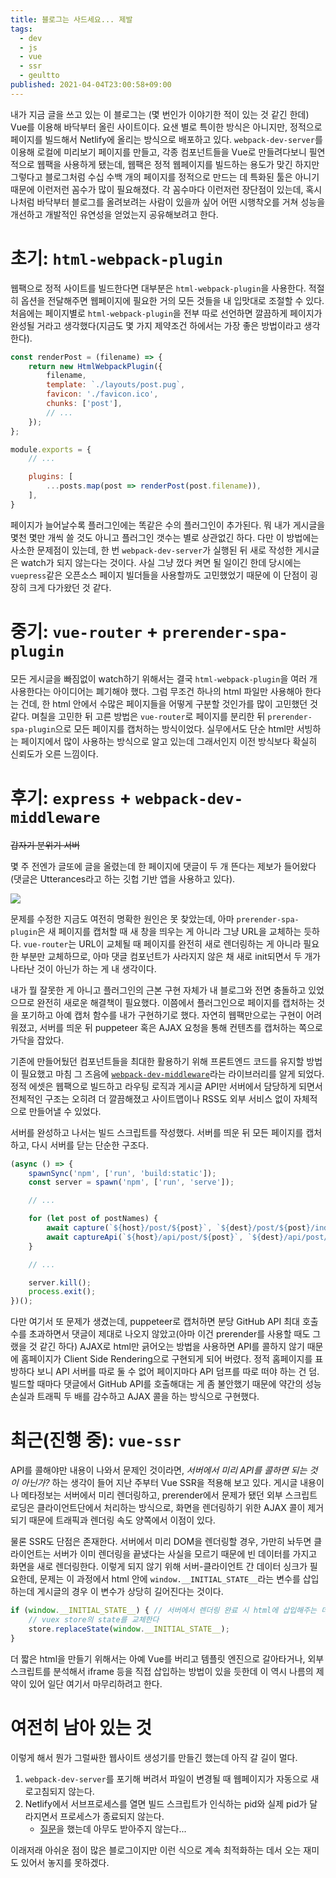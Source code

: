 ```yaml
---
title: 블로그는 사드세요... 제발
tags:
  - dev
  - js
  - vue
  - ssr
  - geultto
published: 2021-04-04T23:00:58+09:00
---
```


내가 지금 글을 쓰고 있는 이 블로그는 (몇 번인가 이야기한 적이 있는 것 같긴 한데) Vue를 이용해 바닥부터 올린 사이트이다. 요샌 별로 특이한 방식은 아니지만, 정적으로 페이지를 빌드해서 Netlify에 올리는 방식으로 배포하고 있다. `webpack-dev-server`를 이용해 로컬에 미리보기 페이지를 만들고, 각종 컴포넌트들을 Vue로 만들려다보니 필연적으로 웹팩을 사용하게 됐는데, 웹팩은 정적 웹페이지를 빌드하는 용도가 맞긴 하지만 그렇다고 블로그처럼 수십 수백 개의 페이지를 정적으로 만드는 데 특화된 툴은 아니기 때문에 이런저런 꼼수가 많이 필요해졌다. 각 꼼수마다 이런저런 장단점이 있는데, 혹시 나처럼 바닥부터 블로그를 올려보려는 사람이 있을까 싶어 어떤 시행착오를 거쳐 성능을 개선하고 개발적인 유연성을 얻었는지 공유해보려고 한다.

# 초기: `html-webpack-plugin`

웹팩으로 정적 사이트를 빌드한다면 대부분은 `html-webpack-plugin`을 사용한다. 적절히 옵션을 전달해주면 웹페이지에 필요한 거의 모든 것들을 내 입맛대로 조절할 수 있다. 처음에는 페이지별로 `html-webpack-plugin`을 전부 따로 선언하면 깔끔하게 페이지가 완성될 거라고 생각했다(지금도 몇 가지 제약조건 하에서는 가장 좋은 방법이라고 생각한다).

```js
const renderPost = (filename) => {
    return new HtmlWebpackPlugin({
        filename,
        template: `./layouts/post.pug`,
        favicon: './favicon.ico',
        chunks: ['post'],
		// ...
    });
};

module.exports = {
	// ...

	plugins: [
		...posts.map(post => renderPost(post.filename)),
	],
}
```

페이지가 늘어날수록 플러그인에는 똑같은 수의 플러그인이 추가된다. 뭐 내가 게시글을 몇천 몇만 개씩 쓸 것도 아니고 플러그인 갯수는 별로 상관없긴 하다. 다만 이 방법에는 사소한 문제점이 있는데, 한 번 `webpack-dev-server`가 실행된 뒤 새로 작성한 게시글은 watch가 되지 않는다는 것이다. 사실 그냥 껐다 켜면 될 일이긴 한데 당시에는 `vuepress`같은 오픈소스 페이지 빌더들을 사용할까도 고민했었기 때문에 이 단점이 굉장히 크게 다가왔던 것 같다.

# 중기: `vue-router` + `prerender-spa-plugin`

모든 게시글을 빠짐없이 watch하기 위해서는 결국 `html-webpack-plugin`을 여러 개 사용한다는 아이디어는 폐기해야 했다. 그럼 무조건 하나의 html 파일만 사용해아 한다는 건데, 한 html 안에서 수많은 페이지들을 어떻게 구분할 것인가를 많이 고민했던 것 같다. 며칠을 고민한 뒤 고른 방법은 `vue-router`로 페이지를 분리한 뒤 `prerender-spa-plugin`으로 모든 페이지를 캡처하는 방식이었다. 실무에서도 단순 html만 서빙하는 페이지에서 많이 사용하는 방식으로 알고 있는데 그래서인지 이전 방식보다 확실히 신뢰도가 오른 느낌이다.

# 후기: `express` + `webpack-dev-middleware`

~~갑자기 분위기 서버~~

몇 주 전엔가 글또에 글을 올렸는데 한 페이지에 댓글이 두 개 뜬다는 제보가 들어왔다(댓글은 Utterances라고 하는 깃헙 기반 앱을 사용하고 있다).

![](./assets/comment-error.png)

문제를 수정한 지금도 여전히 명확한 원인은 못 찾았는데, 아마 `prerender-spa-plugin`은 새 페이지를 캡처할 때 새 창을 띄우는 게 아니라 그냥 URL을 교체하는 듯하다. `vue-router`는 URL이 교체될 때 페이지를 완전히 새로 렌더링하는 게 아니라 필요한 부분만 교체하므로, 아마 댓글 컴포넌트가 사라지지 않은 채 새로 init되면서 두 개가 나타난 것이 아닌가 하는 게 내 생각이다.

내가 뭘 잘못한 게 아니고 플러그인의 근본 구현 자체가 내 블로그와 전면 충돌하고 있었으므로 완전히 새로운 해결책이 필요했다. 이쯤에서 플러그인으로 페이지를 캡처하는 것을 포기하고 아예 캡처 함수를 내가 구현하기로 했다. 자연히 웹팩만으로는 구현이 어려워졌고, 서버를 띄운 뒤 puppeteer 혹은 AJAX 요청을 통해 컨텐츠를 캡처하는 쪽으로 가닥을 잡았다.

기존에 만들어뒀던 컴포넌트들을 최대한 활용하기 위해 프론트엔드 코드를 유지할 방법이 필요했고 마침 그 즈음에 [`webpack-dev-middleware`](https://jeonghwan-kim.github.io/dev/2020/07/18/webpack-dev-middleware.html)라는 라이브러리를 알게 되었다. 정적 에셋은 웹팩으로 빌드하고 라우팅 로직과 게시글 API만 서버에서 담당하게 되면서 전체적인 구조는 오히려 더 깔끔해졌고 사이트맵이나 RSS도 외부 서비스 없이 자체적으로 만들어낼 수 있었다.

서버를 완성하고 나서는 빌드 스크립트를 작성했다. 서버를 띄운 뒤 모든 페이지를 캡처하고, 다시 서버를 닫는 단순한 구조다.

```js
(async () => {
	spawnSync('npm', ['run', 'build:static']);
	const server = spawn('npm', ['run', 'serve']);

	// ...

	for (let post of postNames) {
		await capture(`${host}/post/${post}`, `${dest}/post/${post}/index.html`);
		await captureApi(`${host}/api/post/${post}`, `${dest}/api/post/${post}.json`);
	}

	// ...

	server.kill();
	process.exit();
})();
```

다만 여기서 또 문제가 생겼는데, puppeteer로 캡처하면 분당 GitHub API 최대 호출수를 초과하면서 댓글이 제대로 나오지 않았고(아마 이건 prerender를 사용할 때도 그랬을 것 같긴 하다) AJAX로 html만 긁어오는 방법을 사용하면 API를 콜하지 않기 때문에 홈페이지가 Client Side Rendering으로 구현되게 되어 버렸다. 정적 홈페이지를 표방하다 보니 API 서버를 따로 둘 수 없어 페이지마다 API 덤프를 따로 떠야 하는 건 덤. 빌드할 때마다 댓글에서 GitHub API를 호출해대는 게 좀 불안했기 때문에 약간의 성능 손실과 트래픽 두 배를 감수하고 AJAX 콜을 하는 방식으로 구현했다.

# 최근(진행 중): `vue-ssr`

API를 콜해야만 내용이 나와서 문제인 것이라면, *서버에서 미리 API를 콜하면 되는 것이 아닌가?* 하는 생각이 들어 지난 주부터 Vue SSR을 적용해 보고 있다. 게시글 내용이나 메타정보는 서버에서 미리 렌더링하고, prerender에서 문제가 됐던 외부 스크립트 로딩은 클라이언트단에서 처리하는 방식으로, 화면을 렌더링하기 위한 AJAX 콜이 제거되기 때문에 트래픽과 렌더링 속도 양쪽에서 이점이 있다.

물론 SSR도 단점은 존재한다. 서버에서 미리 DOM을 렌더링할 경우, 가만히 놔두면 클라이언트는 서버가 이미 렌더링을 끝냈다는 사실을 모르기 때문에 빈 데이터를 가지고 화면을 새로 렌더링한다. 이렇게 되지 않기 위해 서버-클라이언트 간 데이터 싱크가 필요한데, 문제는 이 과정에서 html 안에 `window.__INITIAL_STATE__`라는 변수를 삽입하는데 게시글의 경우 이 변수가 상당히 길어진다는 것이다.

```js
if (window.__INITIAL_STATE__) { // 서버에서 렌더링 완료 시 html에 삽입해주는 데이터. 매우 길다
	// vuex store의 state를 교체한다
	store.replaceState(window.__INITIAL_STATE__);
}
```

더 짧은 html을 만들기 위해서는 아예 Vue를 버리고 템플릿 엔진으로 갈아타거나, 외부 스크립트를 분석해서 iframe 등을 직접 삽입하는 방법이 있을 듯한데 이 역시 나름의 제약이 있어 일단 여기서 마무리하려고 한다.

# 여전히 남아 있는 것

이렇게 해서 뭔가 그럴싸한 웹사이트 생성기를 만들긴 했는데 아직 갈 길이 멀다.

1. `webpack-dev-server`를 포기해 버려서 파일이 변경될 때 웹페이지가 자동으로 새로고침되지 않는다.
2. Netlify에서 서브프로세스를 열면 빌드 스크립트가 인식하는 pid와 실제 pid가 달라지면서 프로세스가 종료되지 않는다.
	- [질문](https://stackoverflow.com/questions/66636946/netlify-has-different-pid-on-build-process)을 했는데 아무도 받아주지 않는다...

이래저래 아쉬운 점이 많은 블로그이지만 이런 식으로 계속 최적화하는 데서 오는 재미도 있어서 놓지를 못하겠다.
